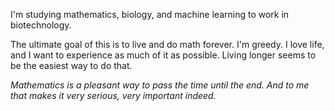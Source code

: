 I'm studying mathematics, biology, and machine learning to work in biotechnology.

The ultimate goal of this is to live and do math forever. I'm greedy. I love life, and I want to experience as much of it as possible. Living longer seems to be the easiest way to do that.

<i>Mathematics is a pleasant way to pass the time until the end. And to me that makes it very serious, very important indeed.</i>